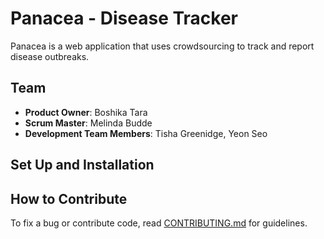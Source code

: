 # Panacea - Disease Tracker

Panacea is a web application that uses crowdsourcing to track and report disease outbreaks.

## Team
- __Product Owner__: Boshika Tara
- __Scrum Master__: Melinda Budde
- __Development Team Members__: Tisha Greenidge, Yeon Seo

## Set Up and Installation

## How to Contribute

To fix a bug or contribute code, read [CONTRIBUTING.md](CONTRIBUTING.md) for guidelines.
